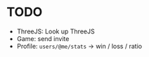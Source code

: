 # TODO
- ThreeJS: Look up ThreeJS
- Game: send invite
- Profile: `users/@me/stats` -> win / loss / ratio
